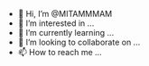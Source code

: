 - 👋 Hi, I’m @MITAMMMAM
- 👀 I’m interested in ...
- 🌱 I’m currently learning ...
- 💞️ I’m looking to collaborate on ...
- 📫 How to reach me ...

<!---
MITAMMMAM/MITAMMMAM is a ✨ special ✨ repository because its `README.md` (this file) appears on your GitHub profile.
You can click the Preview link to take a look at your changes.
--->
